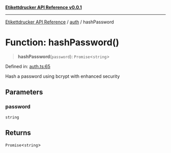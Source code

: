 [**Etikettdrucker API Reference v0.0.1**](../../README.md)

***

[Etikettdrucker API Reference](../../modules.md) / [auth](../README.md) / hashPassword

# Function: hashPassword()

> **hashPassword**(`password`): `Promise`\<`string`\>

Defined in: [auth.ts:65](https://github.com/JayeshKakkad-Rotoclear/Etikettdruck/blob/main/src/lib/auth.ts#L65)

Hash a password using bcrypt with enhanced security

## Parameters

### password

`string`

## Returns

`Promise`\<`string`\>
